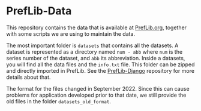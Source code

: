 # PrefLib-Data

This repository contains the data that is available at 
[PrefLib.org](https://preflib.org/>), together with some scripts
we are using to maintain the data.

The most important folder is `datasets` that contains all the datasets. A dataset is represented 
as a directory named `num - abb` where `num` is the series number of the dataset, and `abb` its
abbreviation. Inside a datasets, you will find all the data files and the `info.txt` file. This
folder can be zipped and directly imported in PrefLib. See the 
[PrefLib-Django](https://github.com/PrefLib/PrefLib-Django) repository for more details about that.

The format for the files changed in September 2022. Since this can cause problems for application
developed prior to that date, we still provide the old files in the folder `datasets_old_format`.
